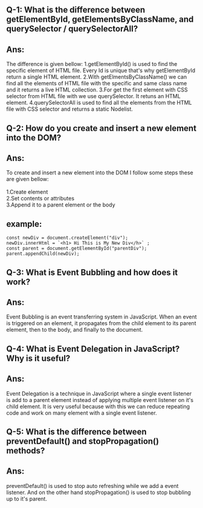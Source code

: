 ## Q-1: What is the difference between getElementById, getElementsByClassName, and querySelector / querySelectorAll?

## Ans:<br>
The difference is given bellow: 1.getElementById() is used to find the specific element of HTML file. Every Id is unique that's why getElementById return a single HTML element. 2.With getElmentsByClassName() we can find all the elements of HTML file with the specific and same class name and it returns a live HTML collection. 3.For get the first element with CSS selector from HTML file with we use querySelector. It retuns an HTML element. 4.querySelectorAll is used to find all the elements from the HTML file with CSS selector and returns a static Nodelist.

## Q-2: How do you create and insert a new element into the DOM?

## Ans:<br>
To create and insert a new element into the DOM I follow some steps these are given bellow: <br> <br>
       1.Create element <br>
       2.Set contents or attributes <br>
       3.Append it to a parent element or the body<br>

## example:
    const newDiv = document.createElement("div"); 
    newDiv.innerHtml = `<h1> Hi This is My New Div</h>` ; 
    const parent = document.getElementById("parentDiv"); 
    parent.appendChild(newDiv);

## Q-3: What is Event Bubbling and how does it work? 

## Ans:<br>
Event Bubbling is an event transferring system in JavaScript. When an event is triggered on an element, it propagates from the child element to its parent element, then to the body, and finally to the document.

## Q-4: What is Event Delegation in JavaScript? Why is it useful? 

## Ans:<br>
Event Delegation is a technique in JavaScript where a single event listener is add to a parent element instead of applying multiple event listener on it's child element. It is very useful because with this we can reduce repeating code and work on many element with a single event listener.

## Q-5: What is the difference between preventDefault() and stopPropagation() methods? 

## Ans:<br>
preventDefault() is used to stop auto refreshing while we add a event listener. And on the other hand stopPropagation() is used to stop bubbling up to it's parent.

